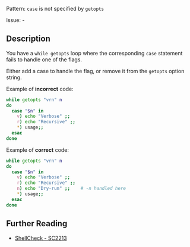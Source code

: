 Pattern: `case` is not specified by `getopts`

Issue: -

## Description

You have a `while getopts` loop where the corresponding `case` statement fails to handle one of the flags.

Either add a case to handle the flag, or remove it from the `getopts` option string.

Example of **incorrect** code:

```sh
while getopts "vrn" n
do
  case "$n" in
    v) echo "Verbose" ;;
    r) echo "Recursive" ;;
    *) usage;;
  esac
done
```

Example of **correct** code:

```sh
while getopts "vrn" n
do
  case "$n" in
    v) echo "Verbose" ;;
    r) echo "Recursive" ;;
    n) echo "Dry-run" ;;    # -n handled here
    *) usage;;
  esac
done
```

## Further Reading

* [ShellCheck - SC2213](https://github.com/koalaman/shellcheck/wiki/SC2213)
